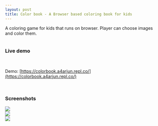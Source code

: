 ```yaml
---
layout: post
title: Color book - A Browser based coloring book for kids
---
```


A coloring game for kids that runs on browser. Player can choose images and color them.<br>
<br>

### Live demo

<br>

Demo: [https://colorbook.a4arjun.repl.co/](https://colorbook.a4arjun.repl.co/)

<br>

### Screenshots
<div class="screenshot">
  
<img src="https://user-images.githubusercontent.com/24836593/169872493-fae60b29-ee54-4ecb-a7c2-5c1269a4175f.png">
  
</div>
<div class="screenshot">
  
<img src="https://user-images.githubusercontent.com/24836593/169872522-542eea83-3d17-414d-b603-08b7d3804a3e.png">
  
</div>
<div class="screenshot">
  
<img src="https://user-images.githubusercontent.com/24836593/169872538-ca418c20-119e-4d9b-8c84-9fabcf0027bf.png">
  
</div>

